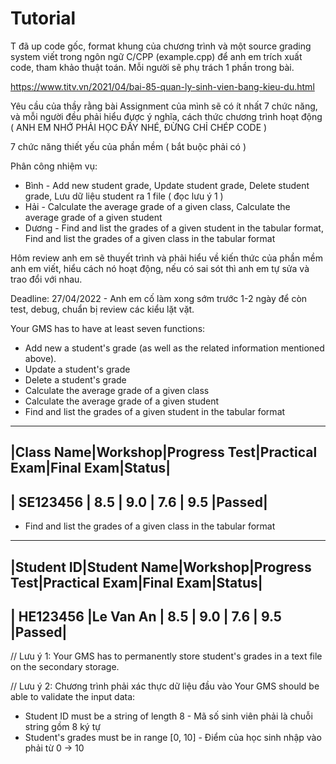 # Tutorial

T đã up code gốc, format khung của chương trình và một source grading system viết trong ngôn ngữ C/CPP (example.cpp) để anh em trích xuất code, tham khảo thuật toán. Mỗi người sẽ phụ trách 1 phần trong bài.

https://www.titv.vn/2021/04/bai-85-quan-ly-sinh-vien-bang-kieu-du.html

Yêu cầu của thầy rằng bài Assignment của mình sẽ có ít nhất 7 chức năng, và mỗi người đều phải hiểu được ý nghĩa, cách thức chương trình hoạt động ( ANH EM NHỚ PHẢI HỌC ĐẤY NHÉ, ĐỪNG CHỈ CHÉP CODE )

7 chức năng thiết yếu của phần mềm ( bắt buộc phải có )

Phân công nhiệm vụ: 

* Bình - Add new student grade, Update student grade, Delete student grade, Lưu dữ liệu student ra 1 file ( đọc lưu ý 1 )
* Hải - Calculate the average grade of a given class, Calculate the average grade of a given student
* Dương - Find and list the grades of a given student in the tabular format, Find and list the grades of a given class in the tabular format

Hôm review anh em sẽ thuyết trình và phải hiểu về kiến thức của phần mềm anh em viết, hiểu cách nó hoạt động, nếu có sai sót thì anh em tự sửa và trao đổi với nhau.

Deadline: 27/04/2022 - Anh em cố làm xong sớm trước 1-2 ngày để còn test, debug, chuẩn bị review các kiểu lặt vặt.

Your GMS has to have at least seven functions:
- Add new a student's grade (as well as the related information mentioned above).
- Update a student's grade
- Delete a student's grade
- Calculate the average grade of a given class
- Calculate the average grade of a given student
- Find and list the grades of a given student in the tabular format
 ------------------------------------------------------------------
|Class Name|Workshop|Progress Test|Practical Exam|Final Exam|Status|
 ------------------------------------------------------------------
| SE123456 |   8.5  |    9.0      |      7.6     |   9.5    |Passed|
 ------------------------------------------------------------------
- Find and list the grades of a given class in the tabular format
 -------------------------------------------------------------------------------
|Student ID|Student Name|Workshop|Progress Test|Practical Exam|Final Exam|Status|
 -------------------------------------------------------------------------------
| HE123456 |Le Van An   |   8.5  |    9.0      |      7.6     |   9.5    |Passed|
 -------------------------------------------------------------------------------

// Lưu ý 1: Your GMS has to permanently store student's grades in a text file on the secondary
storage.

// Lưu ý 2: Chương trình phải xác thực dữ liệu đầu vào 
Your GMS should be able to validate the input data:
- Student ID must be a string of length 8 - Mã số sinh viên phải là chuỗi string gồm 8 ký tự
- Student's grades must be in range [0, 10] - Điểm của học sinh nhập vào phải từ 0 -> 10
